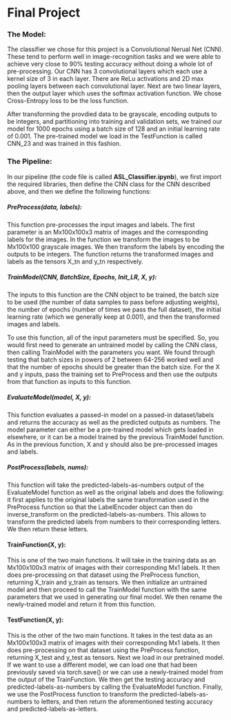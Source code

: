# Final Project

### The Model:

The classifier we chose for this project is a Convolutional Nerual Net (CNN). These tend to perform well in image-recognition tasks and we were able to achieve very close to 90% testing accuracy without doing a whole lot of pre-processing. Our CNN has 3 convolutional layers which each use a kernel size of 3 in each layer. There are ReLu activations and 2D max pooling layers between each convolutional layer. Next are two linear layers, then the output layer which uses the softmax activation function. We chose Cross-Entropy loss to be the loss function. 

After transforming the provdied data to be grayscale, encoding outputs to be integers, and partitioning into training and validation sets, we trained our model for 1000 epochs using a batch size of 128 and an initial learning rate of 0.001. The pre-trained model we load in the TestFunction is called CNN_23 and was trained in this fashion.

### The Pipeline:

In our pipeline (the code file is called **ASL_Classifier.ipynb**), we first import the required libraries, then define the CNN class for the CNN described above, and then we define the following functions:

##### PreProcess(data, labels):

This function pre-processes the input images and labels. The first parameter is an Mx100x100x3 matrix of images and the corresponding labels for the images. In the function we transform the images to be Mx100x100 grayscale images. We then transform the labels by encoding the outputs to be integers. The function returns the transformed images and labels as the tensors X_tn and y_tn respectively.

##### TrainModel(CNN, BatchSize, Epochs, Init_LR, X, y):

The inputs to this function are the CNN object to be trained, the batch size to be used (the number of data samples to pass before adjusting weights), the number of epochs (number of times we pass the full dataset), the initial learning rate (which we generally keep at 0.001), and then the transformed images and labels. 

To use this function, all of the input parameters must be specified. So, you would first need to generate an untrained model by calling the CNN class, then calling TrainModel with the parameters you want. We found through testing that batch sizes in powers of 2 between 64-256 worked well and that the number of epochs should be greater than the batch size. For the X and y inputs, pass the training set to PreProcess and then use the outputs from that function as inputs to this function.

##### EvaluateModel(model, X, y):

This function evaluates a passed-in model on a passed-in dataset/labels and returns the accuracy as well as the predicted outputs as numbers. The model parameter can either be a pre-trained model which gets loaded in elsewhere, or it can be a model trained by the previous TrainModel function. As in the previous function, X and y should also be pre-processed images and labels.

##### PostProcess(labels, nums):

This function will take the predicted-labels-as-numbers output of the EvaluateModel function as well as the original labels and does the following: it first applies to the original labels the same transformation used in the PreProcess function so that the LabelEncoder object can then do inverse_transform on the predicted-labels-as-numbers. This allows to transform the predicted labels from numbers to their corresponding letters. We then return these letters.

#### TrainFunction(X, y):

This is one of the two main functions. It will take in the training data as an Mx100x100x3 matrix of images with their corresponding Mx1 labels. It then does pre-processing on that dataset using the PreProcess function, returning X_train and y_train as tensors. We then initialize an untrained model and then proceed to call the TrainModel function with the same parameters that we used in generating our final model. We then rename the newly-trained model and return it from this function.


#### TestFunction(X, y):

This is the other of the two main functions. It takes in the test data as an Mx100x100x3 matrix of images with their corresponding Mx1 labels. It then does pre-processing on that dataset using the PreProcess function, returning X_test and y_test as tensors. Next we load in our pretrained model. If we want to use a different model, we can load one that had been previously saved via torch.save() or we can use a newly-trained model from the output of the TrainFunction. We then get the testing accuracy and predicted-labels-as-numbers by calling the EvaluateModel function. Finally, we use the PostProcess function to transform the predicted-labels-as-numbers to letters, and then return the aforementioned testing accuracy and predicted-labels-as-letters.
